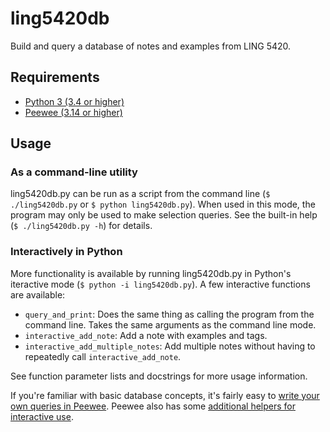 # ling5420db

Build and query a database of notes and examples from LING 5420.

## Requirements

- [Python 3 (3.4 or higher)](https://www.python.org/downloads/)
- [Peewee (3.14 or higher)](http://docs.peewee-orm.com/en/latest/peewee/installation.html)

## Usage

### As a command-line utility

ling5420db.py can be run as a script from the command line (`$ ./ling5420db.py` or `$
python ling5420db.py`). When used in this mode, the program may only be used to make
selection queries. See the built-in help (`$ ./ling5420db.py -h`) for details.

### Interactively in Python

More functionality is available by running ling5420db.py in Python's iteractive mode (`$
python -i ling5420db.py`). A few interactive functions are available:

-  `query_and_print`: Does the same thing as calling the program from the
   command line. Takes the same arguments as the command line mode.
-  `interactive_add_note`: Add a note with examples and tags.
-  `interactive_add_multiple_notes`: Add multiple notes without having to repeatedly call
   `interactive_add_note`.
   
See function parameter lists and docstrings for more usage information.

If you're familiar with basic database concepts, it's fairly easy to [write your own
queries in Peewee](https://docs.peewee-orm.com/en/latest/peewee/querying.html). Peewee
also has some [additional helpers for interactive
use](https://docs.peewee-orm.com/en/latest/peewee/interactive.html).
